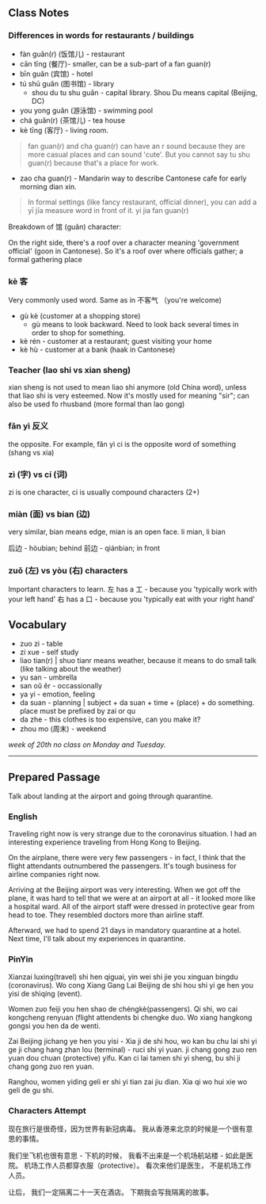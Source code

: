 
## Class Notes

### Differences in words for restaurants / buildings

- fàn guǎn(r) (饭馆儿) - restaurant
- cān tīng (餐厅)- smaller, can be a sub-part of a fan guan(r)
- bīn guǎn (宾馆) - hotel
- tú shū guǎn (图书馆) - library
    - shou du tu shu guǎn - capital library.  Shou Du means capital (Beijing, DC)
- you yong guǎn (游泳馆) - swimming pool
- chá guǎn(r) (茶馆儿) - tea house
- kè tīng (客厅) - living room.

> fan guan(r) and cha guan(r) can have an r sound because they are more casual places and can sound 'cute'. But you cannot say tu shu guan(r) because that's a place for work. 

- zao cha guan(r) - Mandarin way to describe Cantonese cafe for early morning dian xin.

> In formal settings (like fancy restaurant, official dinner), you can add a yī jīa measure word in front of it. yi jia fan guan(r)

Breakdown of 馆 (guǎn) character:

On the right side, there's a roof over a character meaning 'government official' (goon in Cantonese). So it's a roof over where officials gather; a formal gathering place

### kè 客

Very commonly used word. Same as in 不客气 （you're welcome)

- gù kè (customer at a shopping store)
    - gù means to look backward.  Need to look back several times in order to shop for something. 
- kè rén - customer at a restaurant; guest visiting your home
- kè hù - customer at a bank (haak in Cantonese)

### Teacher (lao shi vs xian sheng)

xian sheng is not used to mean liao shi anymore (old China word), unless that liao shi is very esteemed. Now it's mostly used for meaning "sir"; can also be used fo rhusband (more formal than lao gong)

### fǎn yì 反义

the opposite. For example, fǎn yì ci is the opposite word of something (shang vs xia)

### zì (字) vs cí (词)

zi is one character, ci is usually compound characters (2+)

### miàn (面) vs bian (边)

very similar, bian means edge, mian is an open face.  li mian, li bian

后边 - hòubian; behind
前边 - qiánbian; in front

### zuǒ (左) vs yòu (右) characters

Important characters to learn. 
左 has a 工 - because you 'typically work with your left hand'
右 has a 口 - because you 'typically eat with your right hand'

## Vocabulary

- zuo zi - table
- zi xue - self study
- liao tian(r) | shuo tianr means weather, because it means to do small talk (like talking about the weather)
- yu san - umbrella
- san oǔ ěr - occassionally
- ya yi - emotion, feeling
- da suan - planning | subject + da suan  + time + (place) + do something. place must be prefixed by zai or qu 
- da zhe - this clothes is too expensive, can you make it? 
- zhou mo (周末) - weekend

_week of 20th no class on Monday and Tuesday._

---

## Prepared Passage

Talk about landing at the airport and going through quarantine.

### English

Traveling right now is very strange due to the coronavirus situation. I had an interesting experience traveling from Hong Kong to Beijing. 

On the airplane, there were very few passengers - in fact, I think that the flight attendants outnumbered the passengers.  It's tough business for airline companies right now.

Arriving at the Beijing airport was very interesting. When we got off the plane, it was hard to tell that we were at an airport at all - it looked more like a hospital ward. All of the airport staff were dressed in protective gear from head to toe. They resembled doctors more than airline staff.

Afterward, we had to spend 21 days in mandatory quarantine at a hotel. Next time, I'll talk about my experiences in quarantine.


### PinYin

Xianzai luxing(travel) shi hen qiguai, yin wei shi jie you xinguan bingdu (coronavirus). Wo cong Xiang Gang Lai Beijing de shi hou shi yi ge hen you yisi de shìqíng (event).  

Women zuo feiji you hen shao de chéngkè(passengers). Qi shi, wo cai kongcheng renyuan (flight attendents bi chengke duo. Wo xiang hangkong gongsi you hen da de wenti.

Zai Beijing jichang ye hen you yisi - Xia ji de shi hou, wo kan bu chu lai shi yi ge ji chang hang zhan lou (terminal) - ruci shi yi yuan.  ji chang  gong zuo ren yuan dou chuan (protective) yifu. Kan ci lai tamen shi yi sheng, bu shi ji chang gong zuo ren yuan.

Ranghou, women yiding geli  er shi yi tian zai jiu dian.  Xia qi wo hui xie wo geli de gu shi.

### Characters Attempt

现在旅行是很奇怪，因为世界有新冠病毒。 我从香港来北京的时候是一个很有意思的事情。 

我们坐飞机也很有意思 - 下机的时候， 我看不出来是一个机场航站楼 - 如此是医院。 机场工作人员都穿衣服（protective）。 看次来他们是医生， 不是机场工作人员。 

让后， 我们一定隔离二十一天在酒店。 下期我会写我隔离的故事。